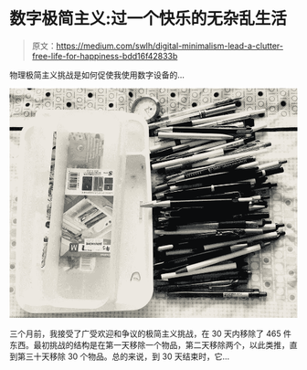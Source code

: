 # 数字极简主义:过一个快乐的无杂乱生活

> 原文：<https://medium.com/swlh/digital-minimalism-lead-a-clutter-free-life-for-happiness-bdd16f42833b>

物理极简主义挑战是如何促使我使用数字设备的…

![](img/2b46aa29b743f8f4a2bcf9b3c3e29fb7.png)

三个月前，我接受了广受欢迎和争议的极简主义挑战，在 30 天内移除了 465 件东西。最初挑战的结构是在第一天移除一个物品，第二天移除两个，以此类推，直到第三十天移除 30 个物品。总的来说，到 30 天结束时，它…